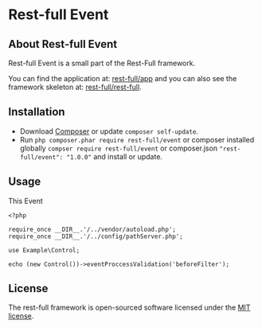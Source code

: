 # Rest-full Event 

## About Rest-full Event

Rest-full Event is a small part of the Rest-Full framework.

You can find the application at: [rest-full/app](https://github.com/rest-full/app) and you can also see the framework skeleton at: [rest-full/rest-full](https://github.com/rest-full/rest-full).

## Installation

* Download [Composer](https://getcomposer.org/doc/00-intro.md) or update `composer self-update`.
* Run `php composer.phar require rest-full/event` or composer installed globally `compser require rest-full/event` or composer.json `"rest-full/event": "1.0.0"` and install or update.

## Usage

This Event
```
<?php

require_once __DIR__.'/../vendor/autoload.php';
require_once __DIR__.'/../config/pathServer.php';

use Example\Control;

echo (new Control())->eventProccessValidation('beforeFilter');
```
## License

The rest-full framework is open-sourced software licensed under the [MIT license](https://opensource.org/licenses/MIT).

